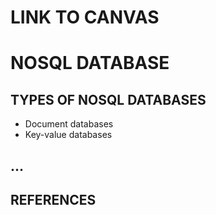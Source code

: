 # LINK TO CANVAS

# NOSQL DATABASE

## TYPES OF NOSQL DATABASES

- Document databases
- Key-value databases

## ...

## REFERENCES
